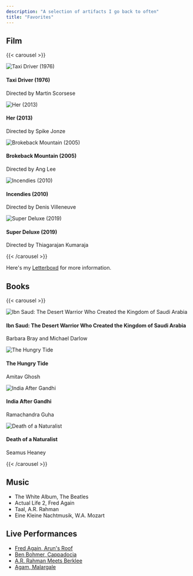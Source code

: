 ```yaml
---
description: "A selection of artifacts I go back to often"
title: "Favorites"
---
```


## Film

{{< carousel >}}
<div class="carousel-item">
  <div class="carousel-image">
    <img src="/images/movies/taxi_driver.jpg" alt="Taxi Driver (1976)" loading="lazy">
  </div>
  <div class="carousel-content">
    <h4 class="carousel-title">Taxi Driver (1976)</h4>
    <p class="carousel-description">Directed by Martin Scorsese</p>
  </div>
</div>
<div class="carousel-item">
  <div class="carousel-image">
    <img src="/images/movies/her.jpg" alt="Her (2013)" loading="lazy">
  </div>
  <div class="carousel-content">
    <h4 class="carousel-title">Her (2013)</h4>
    <p class="carousel-description">Directed by Spike Jonze</p>
  </div>
</div>
<div class="carousel-item">
  <div class="carousel-image">
    <img src="/images/movies/brokeback-mountain.jpg" alt="Brokeback Mountain (2005)" loading="lazy">
  </div>
  <div class="carousel-content">
    <h4 class="carousel-title">Brokeback Mountain (2005)</h4>
    <p class="carousel-description">Directed by Ang Lee</p>
  </div>
</div>
<div class="carousel-item">
  <div class="carousel-image">
    <img src="/images/movies/incendies.jpg" alt="Incendies (2010)" loading="lazy">
  </div>
  <div class="carousel-content">
    <h4 class="carousel-title">Incendies (2010)</h4>
    <p class="carousel-description">Directed by Denis Villeneuve</p>
  </div>
</div>
<div class="carousel-item">
  <div class="carousel-image">
    <img src="/images/movies/super_deluxe.jpg" alt="Super Deluxe (2019)" loading="lazy">
  </div>
  <div class="carousel-content">
    <h4 class="carousel-title">Super Deluxe (2019)</h4>
    <p class="carousel-description">Directed by Thiagarajan Kumaraja</p>
  </div>
</div>
{{< /carousel >}}

Here's my [Letterboxd](https://letterboxd.com/karansampath/) for more information.

## Books

{{< carousel >}}
<div class="carousel-item">
  <div class="carousel-image">
    <img src="/images/books/ibn-saud.jpg" alt="Ibn Saud: The Desert Warrior Who Created the Kingdom of Saudi Arabia" loading="lazy">
  </div>
  <div class="carousel-content">
    <h4 class="carousel-title">Ibn Saud: The Desert Warrior Who Created the Kingdom of Saudi Arabia</h4>
    <p class="carousel-description">Barbara Bray and Michael Darlow</p>
  </div>
</div>
<div class="carousel-item">
  <div class="carousel-image">
    <img src="/images/books/hungry_tide.jpg" alt="The Hungry Tide" loading="lazy">
  </div>
  <div class="carousel-content">
    <h4 class="carousel-title">The Hungry Tide</h4>
    <p class="carousel-description">Amitav Ghosh</p>
  </div>
</div>
<div class="carousel-item">
  <div class="carousel-image">
    <img src="/images/books/india-after-gandhi.jpg" alt="India After Gandhi" loading="lazy">
  </div>
  <div class="carousel-content">
    <h4 class="carousel-title">India After Gandhi</h4>
    <p class="carousel-description">Ramachandra Guha</p>
  </div>
</div>
<div class="carousel-item">
  <div class="carousel-image">
    <img src="/images/books/death-of-a-naturalist.jpg" alt="Death of a Naturalist" loading="lazy">
  </div>
  <div class="carousel-content">
    <h4 class="carousel-title">Death of a Naturalist</h4>
    <p class="carousel-description">Seamus Heaney</p>
  </div>
</div>
{{< /carousel >}}

## Music
- The White Album, The Beatles
- Actual Life 2, Fred Again
- Taal, A.R. Rahman
- Eine Kleine Nachtmusik, W.A. Mozart

## Live Performances
- [Fred Again, Arun's Roof](https://www.youtube.com/watch?v=6MAzUT1YhWE)
- [Ben Bohmer, Cappadocia](https://www.youtube.com/watch?v=RvRhUHTV_8k)
- [A.R. Rahman Meets Berklee](https://www.youtube.com/watch?v=fgjjJOZkXbQ&list=PLG0f76gvWfh810C24WDXBbwITTD4r0nlZ)
- [Agam, Malargale](https://www.youtube.com/watch?v=aaj7h0SzXoA&list=LL&index=27)
